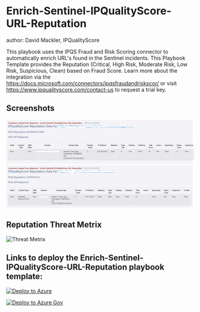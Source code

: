 # Enrich-Sentinel-IPQualityScore-URL-Reputation
author: David Mackler, IPQualityScore

This playbook uses the IPQS Fraud and Risk Scoring connector to automatically enrich URL's found in the Sentinel incidents. This Playbook Template provides the Reputation (Critical, High Risk, Moderate Risk, Low Risk, Suspicious, Clean) based on Fraud Score. 
Learn more about the integration via the https://docs.microsoft.com/connectors/ipqsfraudandriskscor/ or visit https://www.ipqualityscore.com/contact-us to request a trial key.

## Screenshots

![Incident Comments](./Graphics/comments.png)

## Reputation Threat Metrix

![Threat Metrix](./Graphics/ip_threat_metrix.png)

## Links to deploy the Enrich-Sentinel-IPQualityScore-URL-Reputation playbook template:

[![Deploy to Azure](https://aka.ms/deploytoazurebutton)](https://portal.azure.com/#create/Microsoft.Template/uri/https%3A%2F%2Fraw.githubusercontent.com%2FAzure%2FAzure-Sentinel%2Fmaster%2FPlaybooks%2FEnrich-Sentinel-IPQualityScore-URL-Reputation%2Fazuredeploy.json)

[![Deploy to Azure Gov](https://aka.ms/deploytoazuregovbutton)](https://portal.azure.us/#create/Microsoft.Template/uri/https%3A%2F%2Fraw.githubusercontent.com%2FAzure%2FAzure-Sentinel%2Fmaster%2FPlaybooks%2FEnrich-Sentinel-IPQualityScore-URL-Reputation%2Fazuredeploy.json)
